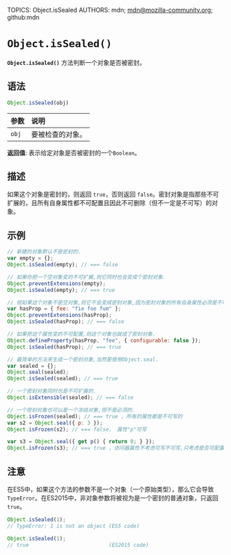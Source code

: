 TOPICS: Object.isSealed
AUTHORS: mdn; mdn@mozilla-community.org; github:mdn

# `Object.isSealed()`

**`Object.isSealed()`** 方法判断一个对象是否被密封。

## 语法

```javascript
Object.isSealed(obj)
```

| 参数 | 说明 |
| :-- | :-- |
| `obj` | 要被检查的对象。 |

**返回值**: 表示给定对象是否被密封的一个`Boolean`。

## 描述

如果这个对象是密封的，则返回 `true`，否则返回 `false`。密封对象是指那些不可扩展的，且所有自身属性都不可配置且因此不可删除（但不一定是不可写）的对象。

## 示例

```javascript
// 新建的对象默认不是密封的.
var empty = {};
Object.isSealed(empty); // === false

// 如果你把一个空对象变的不可扩展,则它同时也会变成个密封对象.
Object.preventExtensions(empty);
Object.isSealed(empty); // === true

// 但如果这个对象不是空对象,则它不会变成密封对象,因为密封对象的所有自身属性必须是不可配置的.
var hasProp = { fee: "fie foe fum" };
Object.preventExtensions(hasProp);
Object.isSealed(hasProp); // === false

// 如果把这个属性变的不可配置,则这个对象也就成了密封对象.
Object.defineProperty(hasProp, "fee", { configurable: false });
Object.isSealed(hasProp); // === true

// 最简单的方法来生成一个密封对象,当然是使用Object.seal.
var sealed = {};
Object.seal(sealed);
Object.isSealed(sealed); // === true

// 一个密封对象同时也是不可扩展的.
Object.isExtensible(sealed); // === false

// 一个密封对象也可以是一个冻结对象,但不是必须的.
Object.isFrozen(sealed); // === true ，所有的属性都是不可写的
var s2 = Object.seal({ p: 3 });
Object.isFrozen(s2); // === false， 属性"p"可写

var s3 = Object.seal({ get p() { return 0; } });
Object.isFrozen(s3); // === true ，访问器属性不考虑可写不可写,只考虑是否可配置
```

## 注意

在ES5中，如果这个方法的参数不是一个对象（一个原始类型），那么它会导致`TypeError`。在ES2015中，非对象参数将被视为是一个密封的普通对象，只返回`true`。

```javascript
Object.isSealed(1);
// TypeError: 1 is not an object (ES5 code)

Object.isSealed(1);
// true                          (ES2015 code)
```
